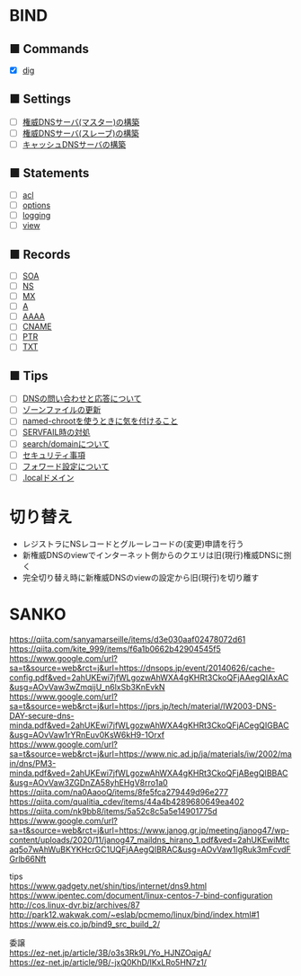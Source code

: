# BIND
## ■ Commands
- [x] [dig](https://github.com/thetaru/memorandum/tree/master/OS/Linux/CentOS8/BIND/dig) 
## ■ Settings
- [ ] [権威DNSサーバ(マスター)の構築](https://github.com/thetaru/memorandum/tree/master/OS/Linux/CentOS8/BIND/auth_dns_server_master)
- [ ] [権威DNSサーバ(スレーブ)の構築](https://github.com/thetaru/memorandum/tree/master/OS/Linux/CentOS8/BIND/auth_dns_server_slave)
- [ ] [キャッシュDNSサーバの構築](https://github.com/thetaru/memorandum/tree/master/OS/Linux/CentOS8/BIND/cache_dns_server)
## ■ Statements
- [ ] [acl](https://github.com/thetaru/memorandum/tree/master/OS/Linux/CentOS8/BIND/acl)
- [ ] [options](https://github.com/thetaru/memorandum/tree/master/OS/Linux/CentOS8/BIND/options)
- [ ] [logging](https://github.com/thetaru/memorandum/tree/master/OS/Linux/CentOS8/BIND/logging)
- [ ] [view](https://github.com/thetaru/memorandum/tree/master/OS/Linux/CentOS8/BIND/view)
## ■ Records
- [ ] [SOA](https://github.com/thetaru/memorandum/tree/master/OS/Linux/CentOS8/BIND/records)
- [ ] [NS](https://github.com/thetaru/memorandum/tree/master/OS/Linux/CentOS8/BIND/records)
- [ ] [MX](https://github.com/thetaru/memorandum/tree/master/OS/Linux/CentOS8/BIND/records)
- [ ] [A](https://github.com/thetaru/memorandum/tree/master/OS/Linux/CentOS8/BIND/records)
- [ ] [AAAA](https://github.com/thetaru/memorandum/tree/master/OS/Linux/CentOS8/BIND/records)
- [ ] [CNAME](https://github.com/thetaru/memorandum/tree/master/OS/Linux/CentOS8/BIND/records)
- [ ] [PTR](https://github.com/thetaru/memorandum/tree/master/OS/Linux/CentOS8/BIND/records)
- [ ] [TXT](https://github.com/thetaru/memorandum/tree/master/OS/Linux/CentOS8/BIND/records)
## ■ Tips
- [ ] [DNSの問い合わせと応答について](https://github.com/thetaru/memorandum/tree/master/OS/Linux/CentOS8/BIND/about_query)
- [ ] [ゾーンファイルの更新](https://github.com/thetaru/memorandum/tree/master/OS/Linux/CentOS8/BIND/update_zonefile)
- [ ] [named-chrootを使うときに気を付けること](https://github.com/thetaru/memorandum/tree/master/OS/Linux/CentOS8/BIND/named-chroot_caution)
- [ ] [SERVFAIL時の対処](https://github.com/thetaru/memorandum/tree/master/OS/Linux/CentOS8/BIND/servfail)
- [ ] [search/domainについて](https://github.com/thetaru/memorandum/tree/master/OS/Linux/CentOS8/BIND/search_domain)
- [ ] [セキュリティ事項](https://github.com/thetaru/memorandum/tree/master/OS/Linux/CentOS8/BIND/security)
- [ ] [フォワード設定について](https://github.com/thetaru/memorandum/tree/master/OS/Linux/CentOS8/BIND/about_forward)
- [ ] [.localドメイン](https://github.com/thetaru/memorandum/tree/master/OS/Linux/CentOS8/BIND/dot_local)

# 切り替え
- レジストラにNSレコードとグルーレコードの(変更)申請を行う
- 新権威DNSのviewでインターネット側からのクエリは旧(現行)権威DNSに捌く
- 完全切り替え時に新権威DNSのviewの設定から旧(現行)を切り離す

# SANKO
https://qiita.com/sanyamarseille/items/d3e030aaf02478072d61  
https://qiita.com/kite_999/items/f6a1b0662b42904545f5  
https://www.google.com/url?sa=t&source=web&rct=j&url=https://dnsops.jp/event/20140626/cache-config.pdf&ved=2ahUKEwi7jfWLgozwAhWXA4gKHRt3CkoQFjAAegQIAxAC&usg=AOvVaw3wZmqijU_n6lxSb3KnEvkN  
https://www.google.com/url?sa=t&source=web&rct=j&url=https://jprs.jp/tech/material/IW2003-DNS-DAY-secure-dns-minda.pdf&ved=2ahUKEwi7jfWLgozwAhWXA4gKHRt3CkoQFjACegQIGBAC&usg=AOvVaw1rYRnEuv0KsW6kH9-1Orxf  
https://www.google.com/url?sa=t&source=web&rct=j&url=https://www.nic.ad.jp/ja/materials/iw/2002/main/dns/PM3-minda.pdf&ved=2ahUKEwi7jfWLgozwAhWXA4gKHRt3CkoQFjABegQIBBAC&usg=AOvVaw3ZGDnZA58yhEHgV8rro1a0 
https://qiita.com/na0AaooQ/items/8fe5fca279449d96e277  
https://qiita.com/qualitia_cdev/items/44a4b4289680649ea402  
https://qiita.com/nk9bb8/items/5a52c8c5a5e14901775d  
https://www.google.com/url?sa=t&source=web&rct=j&url=https://www.janog.gr.jp/meeting/janog47/wp-content/uploads/2020/11/janog47_maildns_hirano_1.pdf&ved=2ahUKEwiMtcaq5o7wAhWuBKYKHcrGC1UQFjAAegQIBRAC&usg=AOvVaw1IgRuk3mFcvdFGrlb66Nft
  

tips  
https://www.gadgety.net/shin/tips/internet/dns9.html  
https://www.ipentec.com/document/linux-centos-7-bind-configuration  
http://cos.linux-dvr.biz/archives/87  
http://park12.wakwak.com/~eslab/pcmemo/linux/bind/index.html#1  
https://www.eis.co.jp/bind9_src_build_2/
  
委譲  
https://ez-net.jp/article/3B/o3s3Rk9L/Yo_HJNZOqigA/  
https://ez-net.jp/article/9B/-jxQ0KhD/lKxLRo5HN7z1/  

